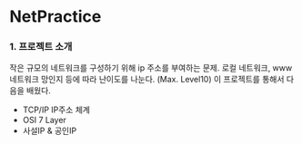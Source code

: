 # NetPractice


### 1. 프로젝트 소개

작은 규모의 네트워크를 구성하기 위해 ip 주소를 부여하는 문제. 로컬 네트워크, www네트워크 망인지 등에 따라 난이도를 나눈다. (Max. Level10)
이 프로젝트를 통해서 다음을 배웠다. 
* TCP/IP IP주소 체계
* OSI 7 Layer
* 사설IP & 공인IP

